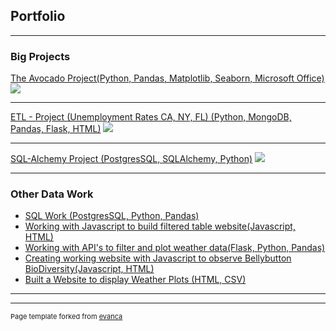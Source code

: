 ## Portfolio

---

### Big Projects

[The Avocado Project(Python, Pandas, Matplotlib, Seaborn, Microsoft Office)](https://github.com/kmanning1224/Project1-Repo)
<img src="https://i.gyazo.com/5d57a74db26f7f5d0a8a41a18b9d295c.png"/>

---
[ETL - Project (Unemployment Rates CA, NY, FL) (Python, MongoDB, Pandas, Flask, HTML)](https://kmanning1224.github.io/ETL-project/)
<img src="https://i.gyazo.com/a0014a527cf3ad4cd99ec5d24dd543e9.png"/>

---
[SQL-Alchemy Project (PostgresSQL, SQLAlchemy, Python)](https://github.com/kmanning1224/sqlalchemy-challenge)
<img src="https://github.com/kmanning1224/sqlalchemy-challenge/blob/master/Images/daily-normals.png"/>

---

### Other Data Work

- [SQL Work (PostgresSQL, Python, Pandas)](https://github.com/kmanning1224/sql-challenge)
- [Working with Javascript to build filtered table website(Javascript, HTML)](https://github.com/kmanning1224/intro-to-javascript)
- [Working with API's to filter and plot weather data(Flask, Python, Pandas)](https://github.com/kmanning1224/python-api-challenge)
- [Creating working website with Javascript to observe Bellybutton BioDiversity(Javascript, HTML)](https://kmanning1224.github.io/bellybutton-diversity/)
- [Built a Website to display Weather Plots (HTML, CSV)](http://example.com/)

---




---
<p style="font-size:11px">Page template forked from <a href="https://github.com/evanca/quick-portfolio">evanca</a></p>
<!-- Remove above link if you don't want to attibute -->

